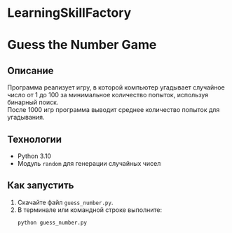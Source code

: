 # LearningSkillFactory

# Guess the Number Game

## Описание
Программа реализует игру, в которой компьютер угадывает случайное число от 1 до 100 за минимальное количество попыток, используя бинарный поиск.  
После 1000 игр программа выводит среднее количество попыток для угадывания.

## Технологии
- Python 3.10
- Модуль `random` для генерации случайных чисел

## Как запустить
1. Скачайте файл `guess_number.py`.
2. В терминале или командной строке выполните:
   ```bash
   python guess_number.py
